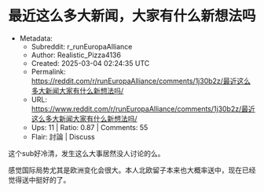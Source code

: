 # 最近这么多大新闻，大家有什么新想法吗

- Metadata:
  - Subreddit: r_runEuropaAlliance
  - Author: Realistic_Pizza4136
  - Created: 2025-03-04 02:24:35 UTC
  - Permalink: https://reddit.com/r/runEuropaAlliance/comments/1j30b2z/最近这么多大新闻大家有什么新想法吗/
  - URL: https://www.reddit.com/r/runEuropaAlliance/comments/1j30b2z/最近这么多大新闻大家有什么新想法吗/
  - Ups: 11 | Ratio: 0.87 | Comments: 55
  - Flair: 討論 | Discuss


这个sub好冷清，发生这么大事居然没人讨论的么。

感觉国际局势尤其是欧洲变化会很大。本人北欧留子本来也大概率送中，现在已经觉得送中挺好的了。

